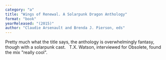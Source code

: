 ```yaml
---
category: "a"
title: "Wings of Renewal. A Solarpunk Dragon Anthology"
format: "book"
yearReleased: "(2015)"
author: "Claudie Arsenault and Brenda J. Pierson, eds"
---
```

Pretty much what the title says, the anthology is overwhelmingly fantasy, though with a solarpunk cast.
 
T.X. Watson, interviewed for Obsolete, found the mix "really cool".
 